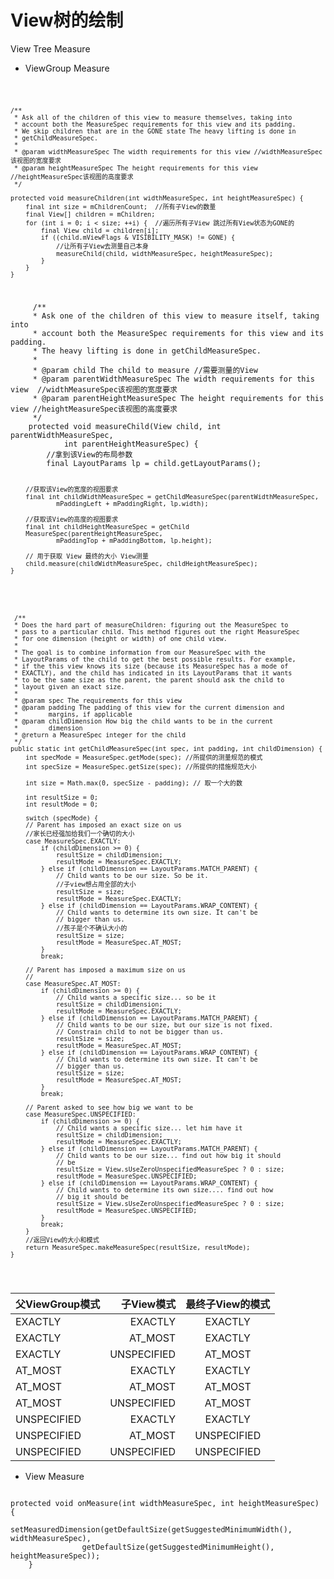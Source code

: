 # View树的绘制

View Tree Measure 
* ViewGroup Measure

<code>


	/**
     * Ask all of the children of this view to measure themselves, taking into
     * account both the MeasureSpec requirements for this view and its padding.
     * We skip children that are in the GONE state The heavy lifting is done in
     * getChildMeasureSpec.
     *
     * @param widthMeasureSpec The width requirements for this view //widthMeasureSpec该视图的宽度要求
     * @param heightMeasureSpec The height requirements for this view  //heightMeasureSpec该视图的高度要求
     */

    protected void measureChildren(int widthMeasureSpec, int heightMeasureSpec) {
        final int size = mChildrenCount;  //所有子View的数量
        final View[] children = mChildren;
        for (int i = 0; i < size; ++i) {  //遍历所有子View 跳过所有View状态为GONE的
            final View child = children[i];
            if ((child.mViewFlags & VISIBILITY_MASK) != GONE) {
            	//让所有子View去测量自己本身
                measureChild(child, widthMeasureSpec, heightMeasureSpec);
            }
        }
    }
</code>


<code>
     /**
     * Ask one of the children of this view to measure itself, taking into
     * account both the MeasureSpec requirements for this view and its padding.
     * The heavy lifting is done in getChildMeasureSpec.
     *
     * @param child The child to measure //需要测量的View
     * @param parentWidthMeasureSpec The width requirements for this view  //widthMeasureSpec该视图的宽度要求
     * @param parentHeightMeasureSpec The height requirements for this view //heightMeasureSpec该视图的高度要求
     */
    protected void measureChild(View child, int parentWidthMeasureSpec,
            int parentHeightMeasureSpec) {
        //拿到该View的布局参数
        final LayoutParams lp = child.getLayoutParams();

        //获取该View的宽度的视图要求
        final int childWidthMeasureSpec = getChildMeasureSpec(parentWidthMeasureSpec,
                mPaddingLeft + mPaddingRight, lp.width);

        //获取该View的高度的视图要求
        final int childHeightMeasureSpec = getChild
        MeasureSpec(parentHeightMeasureSpec,
                mPaddingTop + mPaddingBottom, lp.height);

        // 用于获取 View 最终的大小 View测量
        child.measure(childWidthMeasureSpec, childHeightMeasureSpec);
    }
</code>

<code>


     /**
     * Does the hard part of measureChildren: figuring out the MeasureSpec to
     * pass to a particular child. This method figures out the right MeasureSpec
     * for one dimension (height or width) of one child view.
     *
     * The goal is to combine information from our MeasureSpec with the
     * LayoutParams of the child to get the best possible results. For example,
     * if the this view knows its size (because its MeasureSpec has a mode of
     * EXACTLY), and the child has indicated in its LayoutParams that it wants
     * to be the same size as the parent, the parent should ask the child to
     * layout given an exact size.
     *
     * @param spec The requirements for this view
     * @param padding The padding of this view for the current dimension and
     *        margins, if applicable
     * @param childDimension How big the child wants to be in the current
     *        dimension
     * @return a MeasureSpec integer for the child
     */
    public static int getChildMeasureSpec(int spec, int padding, int childDimension) {
        int specMode = MeasureSpec.getMode(spec); //所提供的测量规范的模式
        int specSize = MeasureSpec.getSize(spec); //所提供的措施规范大小

        int size = Math.max(0, specSize - padding); // 取一个大的数

        int resultSize = 0;
        int resultMode = 0;

        switch (specMode) {
        // Parent has imposed an exact size on us
        //家长已经强加给我们一个确切的大小
        case MeasureSpec.EXACTLY:
            if (childDimension >= 0) {
                resultSize = childDimension;
                resultMode = MeasureSpec.EXACTLY;
            } else if (childDimension == LayoutParams.MATCH_PARENT) {
                // Child wants to be our size. So be it.
                //子view想占用全部的大小
                resultSize = size;
                resultMode = MeasureSpec.EXACTLY;
            } else if (childDimension == LayoutParams.WRAP_CONTENT) {
                // Child wants to determine its own size. It can't be
                // bigger than us.
                //孩子是个不确认大小的
                resultSize = size;
                resultMode = MeasureSpec.AT_MOST;
            }
            break;

        // Parent has imposed a maximum size on us
        //
        case MeasureSpec.AT_MOST:
            if (childDimension >= 0) {
                // Child wants a specific size... so be it
                resultSize = childDimension;
                resultMode = MeasureSpec.EXACTLY;
            } else if (childDimension == LayoutParams.MATCH_PARENT) {
                // Child wants to be our size, but our size is not fixed.
                // Constrain child to not be bigger than us.
                resultSize = size;
                resultMode = MeasureSpec.AT_MOST;
            } else if (childDimension == LayoutParams.WRAP_CONTENT) {
                // Child wants to determine its own size. It can't be
                // bigger than us.
                resultSize = size;
                resultMode = MeasureSpec.AT_MOST;
            }
            break;

        // Parent asked to see how big we want to be
        case MeasureSpec.UNSPECIFIED:
            if (childDimension >= 0) {
                // Child wants a specific size... let him have it
                resultSize = childDimension;
                resultMode = MeasureSpec.EXACTLY;
            } else if (childDimension == LayoutParams.MATCH_PARENT) {
                // Child wants to be our size... find out how big it should
                // be
                resultSize = View.sUseZeroUnspecifiedMeasureSpec ? 0 : size;
                resultMode = MeasureSpec.UNSPECIFIED;
            } else if (childDimension == LayoutParams.WRAP_CONTENT) {
                // Child wants to determine its own size.... find out how
                // big it should be
                resultSize = View.sUseZeroUnspecifiedMeasureSpec ? 0 : size;
                resultMode = MeasureSpec.UNSPECIFIED;
            }
            break;
        }
        //返回View的大小和模式
        return MeasureSpec.makeMeasureSpec(resultSize, resultMode);
    }


 </code>


| 父ViewGroup模式  |子View模式 | 最终子View的模式  |
| :-------| --------:| :--: |
| EXACTLY  		| EXACTLY  		 |  EXACTLY  	|
| EXACTLY  		| AT_MOST  		 |  EXACTLY  	|
| EXACTLY 		| UNSPECIFIED	 |  AT_MOST  	|
| AT_MOST  		| EXACTLY  		 |  EXACTLY   	|
| AT_MOST  		| AT_MOST  		 |  AT_MOST  	|
| AT_MOST  		| UNSPECIFIED	 |  AT_MOST  	|
| UNSPECIFIED	| EXACTLY  		 |  EXACTLY  	|
| UNSPECIFIED	| AT_MOST  		 |  UNSPECIFIED	|
| UNSPECIFIED	| UNSPECIFIED	 |  UNSPECIFIED	|

* View Measure

<code>
protected void onMeasure(int widthMeasureSpec, int heightMeasureSpec) {
        setMeasuredDimension(getDefaultSize(getSuggestedMinimumWidth(), widthMeasureSpec),
                getDefaultSize(getSuggestedMinimumHeight(), heightMeasureSpec));
    }

</code>

  
	



	